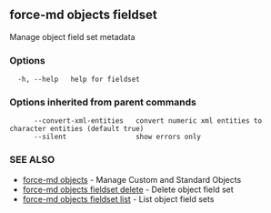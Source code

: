 ## force-md objects fieldset

Manage object field set metadata

### Options

```
  -h, --help   help for fieldset
```

### Options inherited from parent commands

```
      --convert-xml-entities   convert numeric xml entities to character entities (default true)
      --silent                 show errors only
```

### SEE ALSO

* [force-md objects](force-md_objects.md)	 - Manage Custom and Standard Objects
* [force-md objects fieldset delete](force-md_objects_fieldset_delete.md)	 - Delete object field set
* [force-md objects fieldset list](force-md_objects_fieldset_list.md)	 - List object field sets

